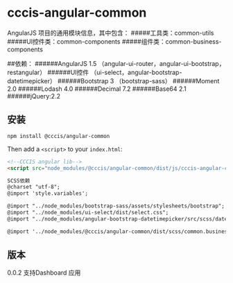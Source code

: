 # cccis-angular-common

AngularJS 项目的通用模块信息，其中包含：
#####工具类：common-utils
#####UI控件类：common-components
#####组件类：common-business-components

##依赖：
######AngularJS 1.5 
（angular-ui-router，angular-ui-bootstrap，restangular）
######UI控件 
（ui-select，angular-bootstrap-datetimepicker）
######Bootstrap 3
（bootstrap-sass）
######Moment 2.0
######Lodash 4.0
######Decimal 7.2
######Base64 2.1
######jQuery:2.2


## 安装

```shell
npm install @cccis/angular-common
```

Then add a `<script>` to your `index.html`:

```html
<!--CCCIS angular lib-->
<script src="node_modules/@cccis/angular-common/dist/js/cccis-angular-common.js"></script>
```

```html
SCSS依赖
@charset "utf-8";
@import 'style.variables';

@import "../node_modules/bootstrap-sass/assets/stylesheets/bootstrap";
@import "../node_modules/ui-select/dist/select.css";
@import "../node_modules/angular-bootstrap-datetimepicker/src/scss/datetimepicker";

@import '../node_modules/@cccis/angular-common/dist/scss/common.business-components';
```
## 版本
0.0.2
支持Dashboard 应用
